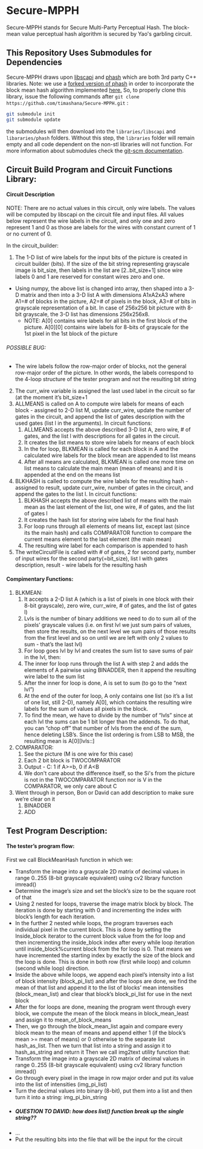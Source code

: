 # Secure-MPPH
 Secure-MPPH stands for Secure Multi-Party Perceptual Hash. The block-mean value perceptual hash algorithm is secured by Yao's garbling circuit. 

## This Repository Uses Submodules for Dependencies
Secure-MPPH draws upon [libscapi](https://github.com/cryptobiu/libscapi)  and [phash](https://github.com/clearscene/pHash) which are both 3rd party C++ libraries. Note: we use a [forked version of phash](https://github.com/dahadaller/pHash) in order to incorporate the block mean hash algorithm implemented [here.](https://gist.github.com/stereomatchingkiss/6b9034f72850b518f63631852d7b636f)  So, to properly clone this library, issue the following commands after `git clone https://github.com/timashana/Secure-MPPH.git` :

```bash
git submodule init
git submodule update
```

the submodules will then download into the `libraries/libscapi` and `libararies/phash` folders. Without this step, the `libraries` folder will remain empty and all code dependent on the non-stl libraries will not function. For more information about submodules check the [git-scm documentation](https://git-scm.com/book/en/v2/Git-Tools-Submodules).

## Circuit Build Program and Circuit Functions Library:
#### Circuit Description

NOTE: There are no actual values in this circuit, only wire labels. The values will be computed by libscapi on the circuit file and input files. All values below represent the wire labels in the circuit, and only one and zero represent 1 and 0 as those are labels for the wires with constant current of 1 or no current of 0.

In the circuit_builder:
1. The 1-D list of wire labels for the input bits of the picture is created in circuit builder (bits). If the size of the bit string representing grayscale image is bit_size, then labels in the list are [2..bit_size+1] since wire labels 0 and 1 are reserved for constant wires zero and one.
* Using numpy, the above list is changed into array, then shaped into a 3-D matrix and then into a 3-D list A with dimensions A1xA2xA3 where A1=# of blocks in the picture, A2=# of pixels in the block, A3=# of bits in grayscale representation of a bit. In case of 256x256 bit picture with 8-bit grayscale, the 3-D list has dimensions 256x256x8.
  * NOTE: A[0] contains wire labels for all bits in the first block of the picture. A[0][0] contains wire labels for 8-bits of grayscale for the 1st pixel in the 1st block of the picture
###### POSSIBLE BUG:
 * The wire labels follow the row-major order of blocks, not the general row-major order of the picture. In other words, the labels correspond to the 4-loop structure of the tester program and not the resulting bit string
2. The curr_wire variable is assigned the last used label in the circuit so far (at the moment it’s bit_size+1
3. ALLMEANS is called on A to compute wire labels for means of each block - assigned to 2-D list M, update curr_wire, update the number of gates in the circuit, and append the list of gates description with the used gates (list l in the arguments). In circuit functions:
   1. ALLMEANS accepts the above described 3-D list A, zero wire, # of gates, and the list l with descriptions for all gates in the circuit.
   2. It creates the list means to store wire labels for means of each block
   3. In the for loop, BLKMEAN is called for each block in A and the calculated wire labels for the block mean are appended to list means
   4. After all means are calculated, BLKMEAN is called one more time on list means to calculate the main mean (mean of means) and it is appended at the end on the means list
4. BLKHASH is called to compute the wire labels for the resulting hash - assigned to result, update curr_wire, number of gates in the circuit, and append the gates to the list l. In circuit functions:
   1. BLKHASH accepts the above described list of means with the main mean as the last element of the list, one wire, # of gates, and the list of gates l
   2. It creates the hash list for storing wire labels for the final hash
   3. For loop runs through all elements of means list, except last (since its the main hash) and calls COMPARATOR function to compare the current means element to the last element (the main mean)
   4. The resulting wire label for each comparison is appended to hash
5. The writeCircuitFile is called with # of gates, 2 for second party, number of input wires for the second party(=bit_size), list l with gates description, result - wire labels for the resulting hash

#### Compimentary Functions:
1. BLKMEAN:
   1. It accepts a 2-D list A (which is a list of pixels in one block with their 8-bit grayscale), zero wire, curr_wire, # of gates, and the list of gates l)
   2. Lvls is the number of binary additions we need to do to sum all of the pixels’ grayscale values (i.e. on first lvl we just sum pairs of values, then store the results, on the next level we sum pairs of those results from the first level and so on until we are left with only 2 values to sum - that’s the last lvl)
   3. For loop goes lvl by lvl and creates the sum list to save sums of pair in the lvl, then:
   4. The inner for loop runs through the list A with step 2 and adds the elements of A pairwise using BINADDER, then it append the resulting wire label to the sum list
   5. After the inner for loop is done, A is set to sum (to go to the “next lvl”)
   6. At the end of the outer for loop, A only contains one list (so it’s a list of one list, still 2-D), namely A[0], which contains the resulting wire labels for the sum of values all pixels in the block.
   7. To find the mean, we have to divide by the number of “lvls” since at each lvl the sums can be 1 bit longer than the addends. To do that, you can “chop off” that number of lvls from the end of the sum, hence deleting LSB’s. Since the list ordering is from LSB to MSB, the resulting mean is A[0][lvls::]
2. COMPARATOR:
   1. See the picture (M is one wire for this case)
   2. Each 2 bit block is TWOCOMPARATOR
   3. Output - C: 1 if A>=b, 0 if A<B
   4. We don't care about the difference itself, so the Si's from the picture is not in the TWOCOMPARATOR function nor is V in the COMPARATOR, we only care about C
3. Went through in person, Bon or David can add description to make sure we’re clear on it
   1. BINADDER
   2. ADD
   
## Test Program Description:
#### The tester’s program flow:
First we call BlockMeanHash function in which we:
* Transform the image into a grayscale 2D matrix of decimal values in range 0..255 (8-bit grayscale equivalent) using cv2 library function imread()
* Determine the image’s size and set the block’s size to be the square root of that
* Using 2 nested for loops, traverse the image matrix block by block. The iteration is done by starting with 0 and incrementing the index with block’s length for each iteration.
* In the further 2 nested while loops, the program traverses each individual pixel in the current block. This is done by setting the Inside_block iterator to the current block value from the for loop and then incrementing the inside_block index after every while loop iteration until inside_block%current block from the for loop is 0. That means we have incremented the starting index by exactly the size of the block and the loop is done. This is done in both row (first while loop) and column (second while loop) direction.
* Inside the above while loops, we append each pixel’s intensity into a list of block intensity (block_pi_list) and after the loops are done, we find the mean of that list and append it to the list of blocks’ mean intensities (block_mean_list) and clear that block’s block_pi_list for use in the next block
* After the for loops are done, meaning the program went through every block, we compute the mean of the block means in block_mean_least and assign it to mean_of_block_means
* Then, we go through the block_mean_list again and compare every block mean to the mean of means and append either 1 (if the block’s mean >= mean of means) or 0 otherwise to the separate list hash_as_list. Then we turn that list into a string and assign it to hash_as_string and return it
Then we call img2text utility function that:
* Transform the image into a grayscale 2D matrix of decimal values in range 0..255 (8-bit grayscale equivalent) using cv2 library function imread()
* Go through every pixel in the image in row major order and put its value into the list of intensities (img_pi_list)
* Turn the decimal values into binary (8-bit), put them into a list and then turn it into a string: img_pi_bin_string
* ##### QUESTION TO DAVID: how does list() function break up the single string??
* …
* Put the resulting bits into the file that will be the input for the circuit
